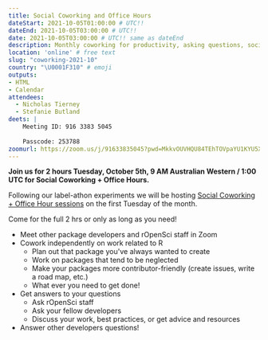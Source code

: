 ```yaml
---
title: Social Coworking and Office Hours
dateStart: 2021-10-05T01:00:00 # UTC!!
dateEnd: 2021-10-05T03:00:00 # UTC!!
date: 2021-10-05T03:00:00 # UTC!! same as dateEnd
description: Monthly coworking for productivity, asking questions, socializing
location: 'online' # free text
slug: "coworking-2021-10"
country: "\U0001F310" # emoji
outputs: 
- HTML
- Calendar 
attendees:
  - Nicholas Tierney
  - Stefanie Butland
deets: |
    Meeting ID: 916 3383 5045
    
    Passcode: 253788
zoomurl: https://zoom.us/j/91633835045?pwd=MkkvOUVHQU84TEhTOVpaYU1KYU5Xdz09    
---
```


**Join us for 2 hours Tuesday, October 5th, 9 AM Australian Western / 1:00 UTC for Social Coworking + Office Hours.**

Following our label-athon experiments we will be hosting [Social Coworking + Office Hour sessions](/blog/2021/08/17/coworking-sessions/) on the first Tuesday of the month. 

Come for the full 2 hrs or only as long as you need!

- Meet other package developers and rOpenSci staff in Zoom
- Cowork independently on work related to R
  - Plan out that package you've always wanted to create
  - Work on packages that tend to be neglected
  - Make your packages more contributor-friendly (create issues, write a road map, etc.)
  - What ever you need to get done!
- Get answers to your questions
  - Ask rOpenSci staff
  - Ask your fellow developers
  - Discuss your work, best practices, or get advice and resources
- Answer other developers questions!

